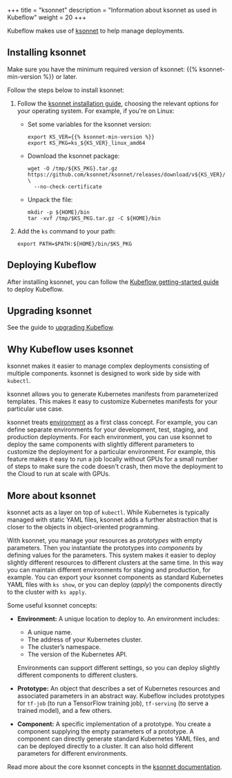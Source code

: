 +++
title = "ksonnet"
description = "Information about ksonnet as used in Kubeflow"
weight = 20
+++

Kubeflow makes use of [ksonnet](https://ksonnet.io/) to help manage deployments.

## Installing ksonnet

Make sure you have the minimum required version of ksonnet:
{{% ksonnet-min-version %}} or later.

Follow the steps below to install ksonnet:

1. Follow the [ksonnet installation
   guide](https://ksonnet.io/get-started/), choosing the relevant options for
   your operating system. For example, if you're on Linux:

    * Set some variables for the ksonnet version:

        ```
        export KS_VER={{% ksonnet-min-version %}}
        export KS_PKG=ks_${KS_VER}_linux_amd64
        ```

    * Download the ksonnet package:

        ```
        wget -O /tmp/${KS_PKG}.tar.gz https://github.com/ksonnet/ksonnet/releases/download/v${KS_VER}/${KS_PKG}.tar.gz \
          --no-check-certificate
        ```

    * Unpack the file:

        ```
        mkdir -p ${HOME}/bin
        tar -xvf /tmp/$KS_PKG.tar.gz -C ${HOME}/bin
        ```

1. Add the `ks` command to your path:

      ```
      export PATH=$PATH:${HOME}/bin/$KS_PKG
      ```

## Deploying Kubeflow

After installing ksonnet, you can follow the 
[Kubeflow getting-started guide](/docs/started/getting-started) to deploy
Kubeflow.

## Upgrading ksonnet

See the guide to [upgrading Kubeflow](/docs/other-guides/upgrade/).

## Why Kubeflow uses ksonnet

ksonnet makes it easier to manage complex deployments consisting of multiple
components. ksonnet is designed to work side by side with `kubectl`.

ksonnet allows you to generate Kubernetes manifests from parameterized
templates. This makes it easy to customize Kubernetes manifests for your
particular use case.

ksonnet treats [environment](https://ksonnet.io/docs/concepts#environment)
as a first class concept. For example, you can define separate
environments for your development, test, staging, and production deployments.
For each environment, you can use ksonnet to deploy the same components 
with slightly different parameters to customize the deployment for a particular 
environment. For example, this feature makes it easy to run a job locally 
without GPUs for a small number of steps to make sure the code doesn't crash, 
then move the deployment to the Cloud to run at scale with GPUs.

## More about ksonnet

ksonnet acts as a layer on top of `kubectl`. While Kubernetes is typically
managed with static YAML files, ksonnet adds a further abstraction that is
closer to the objects in object-oriented programming.

With ksonnet, you manage your resources as *prototypes* with empty parameters.
Then you instantiate the prototypes into *components* by defining values for the
parameters. This system makes it easier to deploy slightly different resources
to different clusters at the same time. In this way you can maintain different
environments for staging and production, for example. You can export your
ksonnet components as standard Kubernetes YAML files with `ks show`, or you can
deploy (_apply_) the components directly to the cluster with `ks apply`.

Some useful ksonnet concepts:

* **Environment:** A unique location to deploy to. An environment includes:

    * A unique name.
    * The address of your Kubernetes cluster.
    * The cluster’s namespace.
    * The version of the Kubernetes API.

    Environments can support different settings, so you can deploy slightly
    different components to different clusters.

* **Prototype:** An object that describes a set of Kubernetes resources and
  associated parameters in an abstract way. Kubeflow includes prototypes for
  `tf-job` (to run a TensorFlow training job), `tf-serving`
  (to serve a trained model), and a few others.

* **Component:** A specific implementation of a prototype. You create a
  component supplying the empty parameters of a prototype. A component can
  directly generate standard Kubernetes YAML files, and can be deployed directly
  to a cluster. It can also hold different parameters for different
  environments.

Read more about the core ksonnet concepts in the
[ksonnet documentation](https://ksonnet.io/docs/concepts/).

